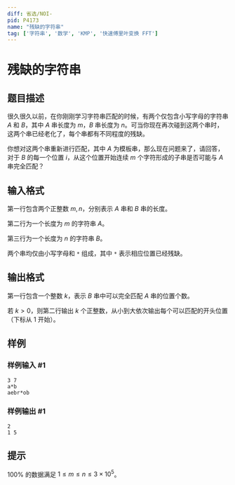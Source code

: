 ```yaml
---
diff: 省选/NOI-
pid: P4173
name: "残缺的字符串"
tag: ['字符串', '数学', 'KMP', '快速傅里叶变换 FFT']
---
```

# 残缺的字符串
## 题目描述

很久很久以前，在你刚刚学习字符串匹配的时候，有两个仅包含小写字母的字符串 $A$ 和 $B$，其中 $A$ 串长度为 $m$，$B$ 串长度为 $n$。可当你现在再次碰到这两个串时，这两个串已经老化了，每个串都有不同程度的残缺。

你想对这两个串重新进行匹配，其中 $A$ 为模板串，那么现在问题来了，请回答，对于 $B$ 的每一个位置 $i$，从这个位置开始连续 $m$ 个字符形成的子串是否可能与 $A$ 串完全匹配？
## 输入格式

第一行包含两个正整数 $m,n$，分别表示 $A$ 串和 $B$ 串的长度。

第二行为一个长度为 $m$ 的字符串 $A$。

第三行为一个长度为 $n$ 的字符串 $B$。

两个串均仅由小写字母和 $\texttt *$ 组成，其中 $\texttt *$ 表示相应位置已经残缺。
## 输出格式

第一行包含一个整数 $k$，表示 $B$ 串中可以完全匹配 $A$ 串的位置个数。

若 $k>0$，则第二行输出 $k$ 个正整数，从小到大依次输出每个可以匹配的开头位置（下标从 $1$ 开始）。
## 样例

### 样例输入 #1
```
3 7
a*b
aebr*ob
```
### 样例输出 #1
```
2
1 5
```
## 提示

$100\%$ 的数据满足 $1 \le m \le n \le 3 \times 10^5$。
